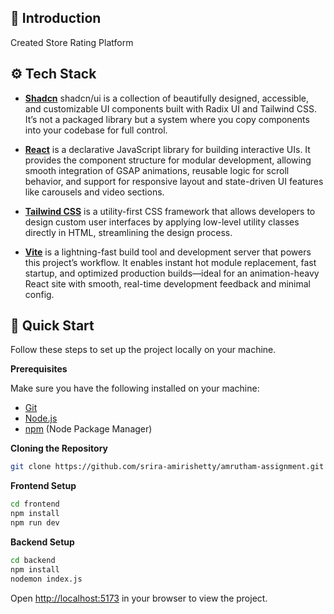 <div align="left">

## <a name="introduction">🤖 Introduction</a>

Created Store Rating Platform

## <a name="tech-stack">⚙️ Tech Stack</a>

- **[Shadcn](https://ui.shadcn.com/)** shadcn/ui is a collection of beautifully designed, accessible, and customizable UI components built with Radix UI and Tailwind CSS. It’s not a packaged library but a system where you copy components into your codebase for full control.

- **[React](https://react.dev/)** is a declarative JavaScript library for building interactive UIs. It provides the component structure for modular development, allowing smooth integration of GSAP animations, reusable logic for scroll behavior, and support for responsive layout and state-driven UI features like carousels and video sections.

- **[Tailwind CSS](https://tailwindcss.com/)** is a utility-first CSS framework that allows developers to design custom user interfaces by applying low-level utility classes directly in HTML, streamlining the design process.

- **[Vite](https://vitejs.dev/)** is a lightning-fast build tool and development server that powers this project’s workflow. It enables instant hot module replacement, fast startup, and optimized production builds—ideal for an animation-heavy React site with smooth, real-time development feedback and minimal config.


## <a name="quick-start">🤸 Quick Start</a>

Follow these steps to set up the project locally on your machine.

**Prerequisites**

Make sure you have the following installed on your machine:

- [Git](https://git-scm.com/)
- [Node.js](https://nodejs.org/en)
- [npm](https://www.npmjs.com/) (Node Package Manager)

**Cloning the Repository**
```bash
git clone https://github.com/srira-amirishetty/amrutham-assignment.git
```

**Frontend Setup**
```bash
cd frontend
npm install
npm run dev
```
**Backend Setup**
```bash
cd backend
npm install
nodemon index.js
```

Open [http://localhost:5173](http://localhost:5173) in your browser to view the project.
